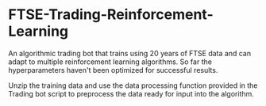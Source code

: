 # FTSE-Trading-Reinforcement-Learning
An algorithmic trading bot that trains using 20 years of FTSE data and can adapt to multiple reinforcement learning algorithms. So far the hyperparameters haven't been optimized for successful results.

Unzip the training data and use the data processing function provided in the Trading bot script to preprocess the data ready for input into the algorithm. 
